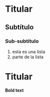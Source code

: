 # Titular
## Subtítulo
### Sub-subtítulo

1. esta es una lista
2. parte de la lista

# Titular

**Bold text**